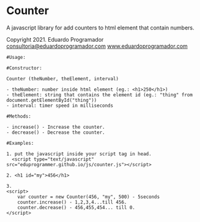 # Counter
A javascript library for add counters to html element that contain numbers.

Copyright 2021. Eduardo Programador
    consultoria@eduardoprogramador.com
    www.eduardoprogramador.com
    
    
    #Usage: 
    
    #Constructor: 
    
    Counter (theNumber, theElement, interval)
    
    - theNumber: number inside html element (eg.: <h1>250</h1>)
    - theElement: string that contains the element id (eg.: "thing" from document.getElementById("thing"))
    - interval: timer speed in milliseconds
    
    #Methods:
    
    - increase() - Increase the counter.
    - decrease() - Decrease the counter.
    
    #Examples:
    
    1. put the javascript inside your script tag in head.
      <script type="text/javascript" src="eduprogrammer.github.io/js/counter.js"></script>
    
    2. <h1 id="my">456</h1>
    
    3.
    <script>
        var counter = new Counter(456, "my", 500) - 5seconds
        counter.increase() - 1,2,3,4...till 456.
        counter.decrease() - 456,455,454... till 0.
    </script>

